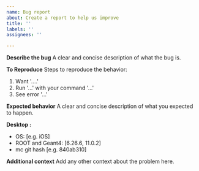 ```yaml
---
name: Bug report
about: Create a report to help us improve
title: ''
labels: ''
assignees: ''

---
```


**Describe the bug**
A clear and concise description of what the bug is.

**To Reproduce**
Steps to reproduce the behavior:
1. Want '....'
2. Run '...' with your command '...'
3. See error '...'

**Expected behavior**
A clear and concise description of what you expected to happen.

**Desktop :**
 - OS: [e.g. iOS]
 - ROOT and Geant4: [6.26.6, 11.0.2]
 - mc git hash [e.g. 840ab310]

**Additional context**
Add any other context about the problem here.
